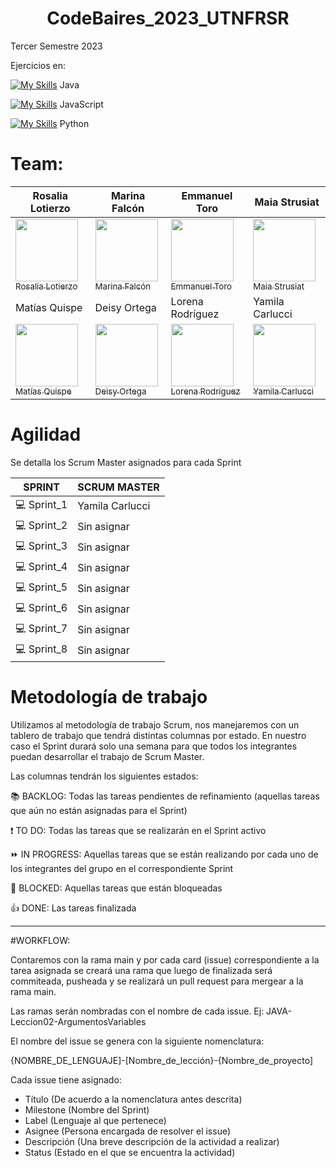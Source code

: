 <h1 align="center">  CodeBaires_2023_UTNFRSR </h1>

Tercer Semestre 2023


Ejercicios en:

[![My Skills](https://skillicons.dev/icons?i=java)](https://skillicons.dev) Java

[![My Skills](https://skillicons.dev/icons?i=js)](https://skillicons.dev) JavaScript

[![My Skills](https://skillicons.dev/icons?i=py)](https://skillicons.dev) Python


# Team: 

| Rosalia Lotierzo  | Marina Falcón |Emmanuel Toro |Maia Strusiat |
| ------------- | ------------- | ------------- |------------- |
| [<img src="https://avatars.githubusercontent.com/u/84238521?v=4" width=100><br><sub>Rosalía Lotierzo</sub>](https://github.com/Ro07-r) | [<img src="https://avatars.githubusercontent.com/u/112595796?v=4" width=100><br><sub>Marina Falcón</sub>](https://github.com/marinafal)  |[<img src="https://avatars.githubusercontent.com/u/111504496?v=4" width=100><br><sub>Emmanuel Toro</sub>](https://github.com/Emmanueltoro28)  |[<img src="https://avatars.githubusercontent.com/u/112667066?v=4" width=100><br><sub>Maia Strusiat</sub>](https://github.com/MaiaStrusiat)  |
| Matías Quispe  | Deisy Ortega |Lorena Rodríguez |Yamila Carlucci |
| [<img src="https://avatars.githubusercontent.com/u/111471872?v=4" width=100><br><sub>Matías Quispe</sub>](https://github.com/matiasq3) | [<img src="https://avatars.githubusercontent.com/u/112651847?v=4" width=100><br><sub>Deisy Ortega</sub>](https://github.com/DeisyOrtega) |[<img src="https://avatars.githubusercontent.com/u/111830259?v=4" width=100><br><sub>Lorena Rodríguez</sub>](https://github.com/Marialrodriguez1991)  |[<img src="https://avatars.githubusercontent.com/u/77170481?v=4" width=100><br><sub>Yamila Carlucci</sub>](https://github.com/YamiCarlucci) |

# Agilidad

Se detalla los Scrum Master asignados para cada Sprint

| SPRINT  | SCRUM MASTER |
| ------------- | ------------- |
| :computer: Sprint_1  | Yamila Carlucci  |
| :computer: Sprint_2  |  Sin asignar |
| :computer: Sprint_3  |  Sin asignar |
| :computer: Sprint_4  |  Sin asignar |
| :computer: Sprint_5  |  Sin asignar |
| :computer: Sprint_6  |  Sin asignar |
| :computer: Sprint_7  |  Sin asignar |
| :computer: Sprint_8  |  Sin asignar |


# Metodología de trabajo

Utilizamos al metodología de trabajo Scrum, nos manejaremos con un tablero de trabajo que tendrá distintas columnas por estado.
En nuestro caso el Sprint durará solo una semana para que todos los integrantes puedan desarrollar el trabajo de Scrum Master.

Las columnas tendrán los siguientes estados:

:books: BACKLOG: Todas las tareas pendientes de refinamiento (aquellas tareas que aún no están asignadas para el Sprint)

:exclamation: TO DO: Todas las tareas que se realizarán en el Sprint activo

:fast_forward: IN PROGRESS: Aquellas tareas que se están realizando por cada uno de los integrantes del grupo en el correspondiente Sprint

:stop_sign: BLOCKED: Aquellas tareas que están bloqueadas

:thumbsup: DONE: Las tareas finalizada


- - - - - - - - - - - - - - - - - - - - - - - - - - - - - - 

#WORKFLOW:

Contaremos con la rama main y por cada card (issue) correspondiente a la tarea asignada se creará una rama que luego de finalizada será commiteada, pusheada y se realizará un pull request para mergear a la rama main.


Las ramas serán nombradas con el nombre de cada issue. Ej: JAVA-Leccion02-ArgumentosVariables

El nombre del issue se genera con la siguiente nomenclatura:

{NOMBRE_DE_LENGUAJE]-[Nombre_de_lección}-{Nombre_de_proyecto]

Cada issue tiene asignado:
- Título (De acuerdo a la nomenclatura antes descrita)
- Milestone (Nombre del Sprint)
- Label (Lenguaje al que pertenece)
- Asignee (Persona encargada de resolver el issue)
- Descripción (Una breve descripción de la actividad a realizar)
- Status (Estado en el que se encuentra la actividad)





